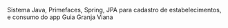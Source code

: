 Sistema Java, Primefaces, Spring, JPA para cadastro de estabelecimentos, e consumo do app Guia Granja Viana